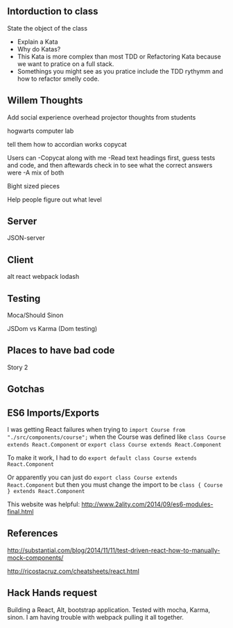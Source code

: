 Intorduction to class
---------------------
State the object of the class
- Explain a Kata
- Why do Katas?
- This Kata is more complex than most TDD or Refactoring Kata because we want to pratice on a full stack.
- Somethings you might see as you pratice include the TDD rythymm and how to refactor smelly code.

Willem Thoughts
---------------
Add social experience
overhead projector
thoughts from students

hogwarts computer lab

tell them how to accordian works
 copycat

 Users can 
  -Copycat along with me
  -Read text headings first, guess tests and code, and then aftewards check in to see what the correct answers were
  -A mix of both

Bight sized pieces


Help people figure out what level

Server
------
JSON-server

Client
------
alt
react
webpack
lodash

Testing
-------
Moca/Should
Sinon

JSDom vs Karma (Dom testing)


Places to have bad code
-----------------------
Story 2




Gotchas
------------

## ES6 Imports/Exports

I was getting React failures when trying to
    `import Course from "./src/components/course";`
when the Course was defined like
    `class Course extends React.Component`
or
    `export class Course extends React.Component`

To make it work, I had to do
    `export default class Course extends React.Component`

Or apparently you can just do
    `export class Course extends React.Component`
but then you must change the import to be
    `class { Course } extends React.Component`

This website was helpful: http://www.2ality.com/2014/09/es6-modules-final.html

References
----------
http://substantial.com/blog/2014/11/11/test-driven-react-how-to-manually-mock-components/

http://ricostacruz.com/cheatsheets/react.html

Hack Hands request
------------------

Building a React, Alt, bootstrap application. Tested with mocha, Karma, sinon. I am having trouble with webpack pulling it all together.

